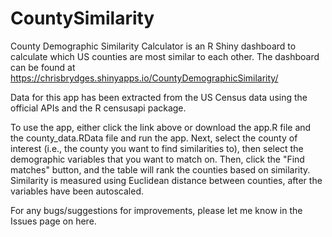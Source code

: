 # CountySimilarity
County Demographic Similarity Calculator is an R Shiny dashboard to calculate which US counties are most similar to each other. The dashboard can be found at https://chrisbrydges.shinyapps.io/CountyDemographicSimilarity/

Data for this app has been extracted from the US Census data using the official APIs and the R censusapi package. 

To use the app, either click the link above or download the app.R file and the county_data.RData file and run the app. Next, select the county of interest (i.e., the county you want to find similarities to), then select the demographic variables that you want to match on. Then, click the "Find matches" button, and the table will rank the counties based on similarity. Similarity is measured using Euclidean distance between counties, after the variables have been autoscaled.

For any bugs/suggestions for improvements, please let me know in the Issues page on here. 
